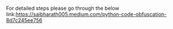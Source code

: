 For detailed steps please go through the below link:https://saibharath005.medium.com/python-code-obfuscation-8d7c245ee756
